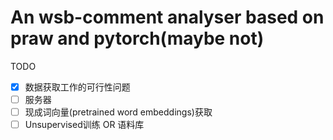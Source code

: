 # An wsb-comment analyser based on praw and pytorch(maybe not)

TODO

- [x] 数据获取工作的可行性问题
- [ ] 服务器
- [ ] 现成词向量(pretrained word embeddings)获取
- [ ] Unsupervised训练 OR 语料库